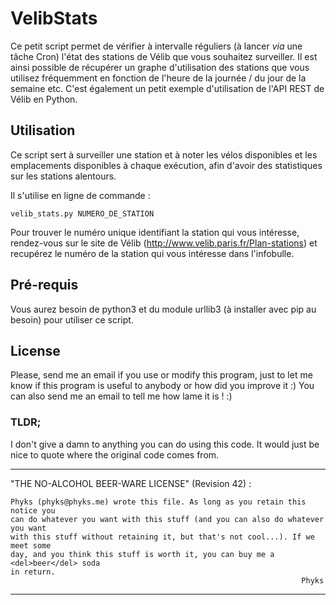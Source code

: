 VelibStats
=========

Ce petit script permet de vérifier à intervalle réguliers (à lancer _via_ une tâche Cron) l'état des stations de Vélib que vous souhaitez surveiller. Il est ainsi possible de récupérer un graphe d'utilisation des stations que vous utilisez fréquemment en fonction de l'heure de la journée / du jour de la semaine etc. C'est également un petit exemple d'utilisation de l'API REST de Vélib en Python.

## Utilisation
Ce script sert à surveiller une station et à noter les vélos disponibles et les emplacements disponibles à chaque exécution, afin d'avoir des statistiques sur les stations alentours.

Il s'utilise en ligne de commande :
```` 
velib_stats.py NUMERO_DE_STATION 
````

Pour trouver le numéro unique identifiant la station qui vous intéresse, rendez-vous sur le site de Vélib (http://www.velib.paris.fr/Plan-stations) et recupérez le numéro de la station qui vous intéresse dans l'infobulle.

## Pré-requis
Vous aurez besoin de python3 et du module urllib3 (à installer avec pip au besoin) pour utiliser ce script.

## License
Please, send me an email if you use or modify this program, just to let me know if this program is useful to anybody or how did you improve it :) You can also send me an email to tell me how lame it is ! :)

### TLDR; 
I don't give a damn to anything you can do using this code. It would just be nice to
quote where the original code comes from.


--------------------------------------------------------------------------------
"THE NO-ALCOHOL BEER-WARE LICENSE" (Revision 42) :

    Phyks (phyks@phyks.me) wrote this file. As long as you retain this notice you
    can do whatever you want with this stuff (and you can also do whatever you want
    with this stuff without retaining it, but that's not cool...). If we meet some 
    day, and you think this stuff is worth it, you can buy me a <del>beer</del> soda 
    in return.
                                                                     Phyks
---------------------------------------------------------------------------------
